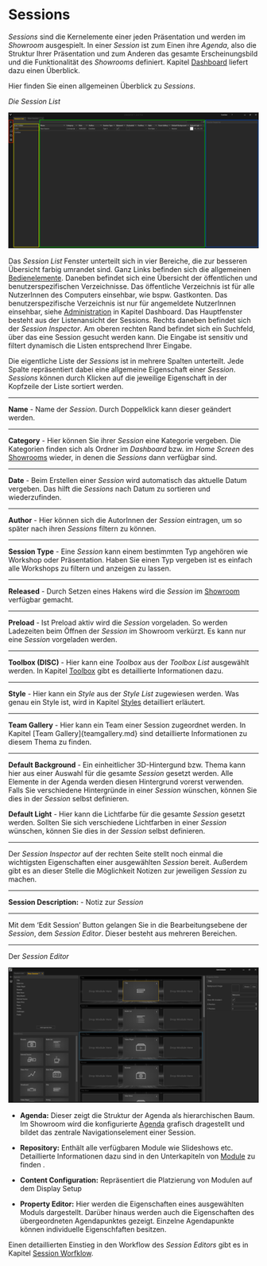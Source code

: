 # Sessions 

*Sessions* sind die Kernelemente einer jeden Präsentation und werden im *Showroom* ausgespielt. In einer *Session* ist zum Einen ihre *Agenda*, also die Struktur Ihrer Präsentation und zum Anderen das gesamte Erscheinungsbild und die Funktionalität des *Showrooms* definiert. Kapitel [Dashboard](004_dashboard.md) liefert dazu einen Überblick. 

Hier finden Sie einen allgemeinen Überblick zu *Sessions*.


*Die Session List* 

![SessionList](img/Manager/SessionListNew_Highlighted.PNG) 


Das *Session List* Fenster unterteilt sich in vier Bereiche, die zur besseren Übersicht farbig umrandet sind. Ganz Links befinden sich die allgemeinen [Bedienelemente](005_bedienelemente.md). Daneben befindet sich eine Übersicht der öffentlichen und benutzerspezifischen Verzeichnisse. Das öffentliche Verzeichnis ist für alle NutzerInnen des Computers einsehbar, wie bspw. Gastkonten. Das benutzerspezifische Verzeichnis ist nur für angemeldete NutzerInnen einsehbar, siehe [Administration](004_dashboard.md) in Kapitel Dashboard. 
Das Hauptfenster besteht aus der Listenansicht der Sessions. Rechts daneben befindet sich der *Session Inspector*.
Am oberen rechten Rand befindet sich ein Suchfeld, über das eine Session gesucht werden kann. Die Eingabe ist sensitiv und filtert dynamisch die Listen entsprechend Ihrer Eingabe. 

Die eigentliche Liste der *Sessions* ist in mehrere Spalten unterteilt. Jede Spalte repräsentiert dabei eine allgemeine Eigenschaft einer *Session*. *Sessions* können durch Klicken auf die jeweilige Eigenschaft in der Kopfzeile der Liste sortiert werden.  

***
**Name** - Name der *Session*. Durch Doppelklick kann dieser geändert werden.

***
**Category** - Hier können Sie ihrer *Session* eine Kategorie vergeben. Die Kategorien finden sich als Ordner im *Dashboard* bzw. im *Home Screen* des [Showrooms](055_homescreen.md) wieder, in denen die *Sessions* dann verfügbar sind.
***
**Date** - Beim Erstellen einer *Session* wird automatisch das aktuelle Datum vergeben. Das hilft die *Sessions* nach Datum zu sortieren und wiederzufinden.
***
**Author** - Hier können sich die AutorInnen der *Session* eintragen, um so später nach ihren *Sessions* filtern zu können.  
***
**Session Type** - Eine *Session* kann einem bestimmten Typ angehören wie Workshop oder Präsentation. Haben Sie einen Typ vergeben ist es einfach alle Workshops zu filtern und anzeigen zu lassen.

***
**Released** - Durch Setzen eines Hakens wird die *Session* im [Showroom](054_showroom.md) verfügbar gemacht.

***
**Preload** - Ist Preload aktiv wird die *Session* vorgeladen. So werden Ladezeiten beim Öffnen der *Session* im Showroom verkürzt. Es kann nur eine *Session* vorgeladen werden. 

***
**Toolbox (DISC)** - Hier kann eine *Toolbox* aus der *Toolbox List* ausgewählt werden. In Kapitel [Toolbox](007_toolbox.md) gibt es detaillierte Informationen dazu.
***

**Style** - Hier kann ein *Style* aus der *Style List* zugewiesen werden. Was genau ein Style ist, wird in Kapitel [Styles](009_styles.md) detailliert erläutert.
***
**Team Gallery** - Hier kann ein Team einer Session zugeordnet werden. In Kapitel [Team Gallery]{teamgallery.md} sind detaillierte Informationen zu diesem Thema zu finden.
***
**Default Background** - Ein einheitlicher 3D-Hintergund bzw. Thema kann hier aus einer Auswahl für die gesamte *Session* gesetzt werden. Alle Elemente in der Agenda werden diesen Hintergrund vorerst verwenden. Falls Sie verschiedene Hintergründe in einer *Session* wünschen, können Sie dies in der *Session* selbst definieren.  

**Default Light** - Hier kann die Lichtfarbe für die gesamte *Session* gesetzt werden. Sollten Sie sich verschiedene Lichtfarben in einer *Session* wünschen, können Sie dies in der *Session* selbst definieren.  
***
Der *Session Inspector* auf der rechten Seite stellt noch einmal die wichtigsten Eigenschaften einer ausgewählten *Session* bereit. Außerdem gibt es an dieser Stelle die Möglichkeit Notizen zur jeweiligen *Session* zu machen. 
***

**Session Description:** - Notiz zur *Session* 


***

Mit dem ‘Edit Session’ Button gelangen Sie in die Bearbeitungsebene der *Session*, dem *Session Editor*. Dieser besteht aus mehreren Bereichen.

***

Der *Session Editor*

![SessionEditor](img/Manager/SessionEditor.PNG)


* **Agenda:** Dieser zeigt die Struktur der Agenda als hierarchischen Baum. Im Showroom wird die konfigurierte [Agenda](056_agenda.md) grafisch dragestellt und bildet das zentrale Navigationselement einer Session. </p></li>  



* **Repository:** Enthält alle verfügbaren Module wie Slideshows etc. Detaillierte Informationen dazu sind in den Unterkapiteln von [Module](011_modulesoverview.md) zu finden .</p></li>



* **Content Configuration:** Repräsentiert die Platzierung von Modulen auf dem Display Setup


* **Property Editor:** Hier werden die Eigenschaften eines ausgewählten Moduls dargestellt. Darüber hinaus werden auch die Eigenschaften des übergeordneten Agendapunktes gezeigt. Einzelne Agendapunkte können individuelle Eigenschfaften besitzen. 



Einen detaillierten Einstieg in den Workflow des *Session Editors* gibt es in Kapitel [Session Worfklow](051_sessionworkflow.md). 
